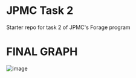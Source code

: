 # JPMC Task 2
Starter repo for task 2 of JPMC's Forage program

# FINAL GRAPH
![image](https://github.com/marzdevs/forage-jpmc-swe-task-2/assets/18634603/d1a46c65-9858-4f7f-a846-8c49dc6e9a43)

